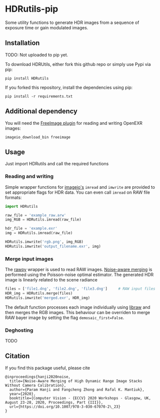 # HDRutils-pip

Some utility functions to generate HDR images from a sequence of exposure time or gain modulated images.

## Installation
TODO: Not uploaded to pip yet.

To download HDRUtils, either fork this github repo or simply use Pypi via pip:

    pip install HDRutils

If you forked this repository, install the dependencies using pip:
    
    pip install -r requirements.txt

## Additional dependency
You will need the [FreeImage plugin](https://imageio.readthedocs.io/en/stable/format_exr-fi.html) for reading and writing OpenEXR images:

    imageio_download_bin freeimage

## Usage
Just import HDRutils and call the required functions

### Reading and writing
Simple wrapper functions for [imageio's](https://imageio.github.io/) `imread` and `imwrite` are provided to set appropriate flags for HDR data. You can even call `imread` on RAW file formats:

```python
import HDRutils

raw_file = 'example_raw.arw'
img_RGB = HDRutils.imread(raw_file)

hdr_file = 'example.exr'
img = HDRutils.imread(raw_file)

HDRutils.imwrite('rgb.png', img_RGB)
HDRutils.imwrite('output_filename.exr', img)
```

### Merge input images
The [rawpy](https://github.com/letmaik/rawpy) wrapper is used to read RAW images. [Noise-aware merging](https://www.cl.cam.ac.uk/research/rainbow/projects/noise_aware_merging/) is performed using the Poisson-noise optimal estimator. The generated HDR image is linearly related to the scene radiance

```python
files = ['file1.dng', 'file2.dng', 'file3.dng']		# RAW input files
HDR_img = HDRutils.merge(files)
HDRutils.imwrite('merged.exr', HDR_img)
```

The default function processes each image individually using [libraw](https://www.libraw.org/) and then merges the RGB images. This behaviour can be overriden to merge RAW bayer image by setting the flag `demosaic_first=False`.

### Deghosting
TODO

## Citation
If you find this package useful, please cite

    @inproceedings{hanji2020noise,
      title={Noise-Aware Merging of High Dynamic Range Image Stacks Without Camera Calibration},
      author={Param Hanji and Fangcheng Zhong and Rafal K. Mantiuk},
      year={2020},
      booktitle={Computer Vision - {ECCV} 2020 Workshops - Glasgow, UK, August 23-28, 2020, Proceedings, Part {III}},
      url={https://doi.org/10.1007/978-3-030-67070-2\_23}
    }